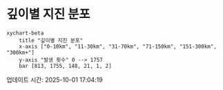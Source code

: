 # 깊이별 지진 분포

```mermaid
xychart-beta
    title "깊이별 지진 분포"
    x-axis ["0-10km", "11-30km", "31-70km", "71-150km", "151-300km", "300km+"]
    y-axis "발생 횟수" 0 --> 1757
    bar [813, 1755, 148, 21, 1, 2]
```

업데이트 시간: 2025-10-01 17:04:19

